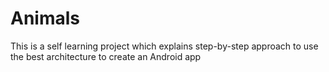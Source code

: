 # Animals
This is a self learning project which explains step-by-step approach to use the best architecture to create an Android app
